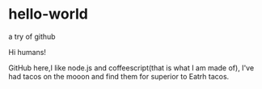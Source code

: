# hello-world
a try of github 

Hi humans!

GitHub here,I like node.js and coffeescript(that is what I am made of),
I've had tacos on the mooon and find them for superior to Eatrh tacos.
